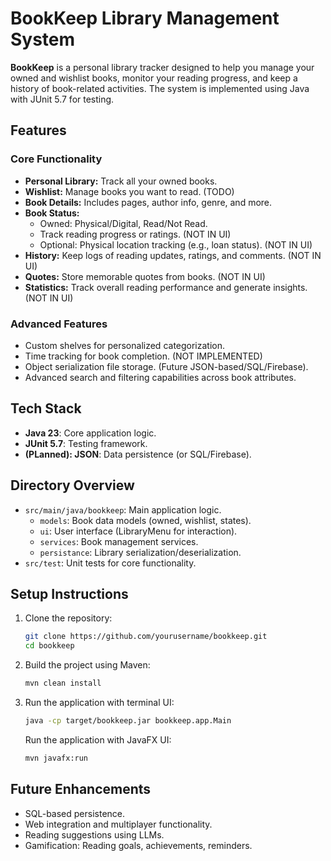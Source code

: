 # BookKeep Library Management System

**BookKeep** is a personal library tracker designed to help you manage your owned and wishlist books, monitor your reading progress, and keep a history of book-related activities. The system is implemented using Java with JUnit 5.7 for testing.

## Features

### Core Functionality

- **Personal Library:** Track all your owned books.
- **Wishlist:** Manage books you want to read. (TODO)
- **Book Details:** Includes pages, author info, genre, and more.
- **Book Status:**
  - Owned: Physical/Digital, Read/Not Read.
  - Track reading progress or ratings. (NOT IN UI)
  - Optional: Physical location tracking (e.g., loan status). (NOT IN UI)
- **History:** Keep logs of reading updates, ratings, and comments. (NOT IN UI)
- **Quotes:** Store memorable quotes from books. (NOT IN UI)
- **Statistics:** Track overall reading performance and generate insights. (NOT IN UI)

### Advanced Features

- Custom shelves for personalized categorization.
- Time tracking for book completion. (NOT IMPLEMENTED)
- Object serialization file storage. (Future JSON-based/SQL/Firebase).  
- Advanced search and filtering capabilities across book attributes.

## Tech Stack

- **Java 23**: Core application logic.
- **JUnit 5.7**: Testing framework.
- **(PLanned): JSON**: Data persistence (or SQL/Firebase).

## Directory Overview

- `src/main/java/bookkeep`: Main application logic.
  - `models`: Book data models (owned, wishlist, states).
  - `ui`: User interface (LibraryMenu for interaction).
  - `services`: Book management services.
  - `persistance`: Library serialization/deserialization.
- `src/test`: Unit tests for core functionality.

## Setup Instructions

1. Clone the repository:

   ```bash
   git clone https://github.com/yourusername/bookkeep.git
   cd bookkeep
   ```

2. Build the project using Maven:

   ```bash
   mvn clean install
   ```

3. Run the application with terminal UI:

   ```bash
   java -cp target/bookkeep.jar bookkeep.app.Main
   ```

   Run the application with JavaFX UI:

   ```bash
   mvn javafx:run
   ```

## Future Enhancements

- SQL-based persistence.
- Web integration and multiplayer functionality.
- Reading suggestions using LLMs.
- Gamification: Reading goals, achievements, reminders.

